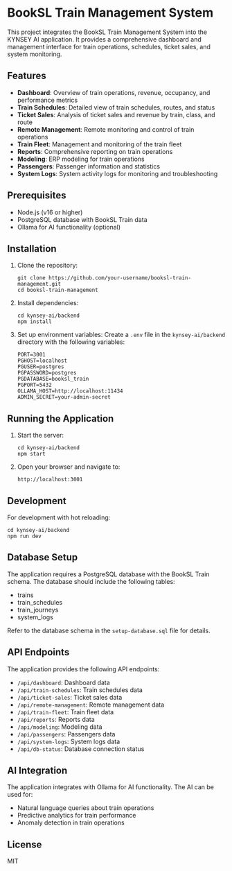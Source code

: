 # BookSL Train Management System

This project integrates the BookSL Train Management System into the KYNSEY AI application. It provides a comprehensive dashboard and management interface for train operations, schedules, ticket sales, and system monitoring.

## Features

- **Dashboard**: Overview of train operations, revenue, occupancy, and performance metrics
- **Train Schedules**: Detailed view of train schedules, routes, and status
- **Ticket Sales**: Analysis of ticket sales and revenue by train, class, and route
- **Remote Management**: Remote monitoring and control of train operations
- **Train Fleet**: Management and monitoring of the train fleet
- **Reports**: Comprehensive reporting on train operations
- **Modeling**: ERP modeling for train operations
- **Passengers**: Passenger information and statistics
- **System Logs**: System activity logs for monitoring and troubleshooting

## Prerequisites

- Node.js (v16 or higher)
- PostgreSQL database with BookSL Train data
- Ollama for AI functionality (optional)

## Installation

1. Clone the repository:
   ```
   git clone https://github.com/your-username/booksl-train-management.git
   cd booksl-train-management
   ```

2. Install dependencies:
   ```
   cd kynsey-ai/backend
   npm install
   ```

3. Set up environment variables:
   Create a `.env` file in the `kynsey-ai/backend` directory with the following variables:
   ```
   PORT=3001
   PGHOST=localhost
   PGUSER=postgres
   PGPASSWORD=postgres
   PGDATABASE=booksl_train
   PGPORT=5432
   OLLAMA_HOST=http://localhost:11434
   ADMIN_SECRET=your-admin-secret
   ```

## Running the Application

1. Start the server:
   ```
   cd kynsey-ai/backend
   npm start
   ```

2. Open your browser and navigate to:
   ```
   http://localhost:3001
   ```

## Development

For development with hot reloading:
```
cd kynsey-ai/backend
npm run dev
```

## Database Setup

The application requires a PostgreSQL database with the BookSL Train schema. The database should include the following tables:

- trains
- train_schedules
- train_journeys
- system_logs

Refer to the database schema in the `setup-database.sql` file for details.

## API Endpoints

The application provides the following API endpoints:

- `/api/dashboard`: Dashboard data
- `/api/train-schedules`: Train schedules data
- `/api/ticket-sales`: Ticket sales data
- `/api/remote-management`: Remote management data
- `/api/train-fleet`: Train fleet data
- `/api/reports`: Reports data
- `/api/modeling`: Modeling data
- `/api/passengers`: Passengers data
- `/api/system-logs`: System logs data
- `/api/db-status`: Database connection status

## AI Integration

The application integrates with Ollama for AI functionality. The AI can be used for:

- Natural language queries about train operations
- Predictive analytics for train performance
- Anomaly detection in train operations

## License

MIT
